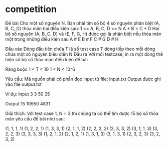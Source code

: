 # competition
Đề bài
Cho một số nguyên N. Bạn phải tìm số bộ 4 số nguyên phân biệt (A, B, C, D) thỏa mãn hai điều kiện sau:
1 <= A, B, C, D <= N
A * B = C * D
Hai bộ số nguyên (A, B, C, D) và (E, F, G, H) được gọi là phân biệt nếu thỏa mãn một trong những điều kiện sau
A # E
B # F
C # G
D # H

Đầu vào
Dòng đầu tiên chứa T là số test case
T dòng tiếp theo mỗi dòng chứa một số nguyên biểu diễn N
Đầu ra
Với mỗi testcase, in ra một dòng thể hiện số bộ số thỏa mãn điều kiện đề bài

Ràng buộc
1 < T < 10
1 < N < 10^6

Yêu cầu:
Mã nguồn phải có phần đọc input từ file: input.txt
Output được ghi vào file output.txt

Ví dụ:
Input
3
3
50
35

Output
15
10950
4831

Giải thích:
Với test case 1, N = 3 thì chúng ta có thể tìm được 15 bộ số thỏa mãn yêu cầu đề bài như sau:

(1, 1, 1, 1)
(1, 2, 2, 1)
(1, 3, 3, 1)
(2, 1, 1, 2)
(2, 2, 2, 2)
(2, 3, 3, 2)
(3, 1, 1, 3)
(3, 2, 2, 3)
(3, 3, 3, 3)
(1, 2, 1, 2)
(2, 1, 2, 1)
(1, 3, 1, 3)
(3, 1, 3, 1)
(2, 3, 2, 3)
(3, 2, 3, 2)
